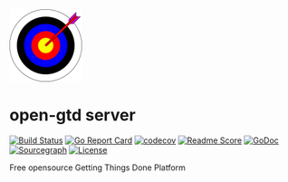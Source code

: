 <img src="https://github.com/open-gtd/server/blob/master/resources/open-gtd-128.png?raw=true" alt="open-gtd">

open-gtd server
================
[![Build Status](https://travis-ci.org/open-gtd/server.svg?branch=master)](https://travis-ci.org/open-gtd/server)
[![Go Report Card](https://goreportcard.com/badge/github.com/open-gtd/server)](https://goreportcard.com/report/github.com/open-gtd/server)
[![codecov](https://codecov.io/gh/open-gtd/server/branch/master/graph/badge.svg)](https://codecov.io/gh/open-gtd/server)
[![Readme Score](http://readme-score-api.herokuapp.com/score.svg?url=open-gtd/server)](http://clayallsopp.github.io/readme-score?url=open-gtd/server)
[![GoDoc](https://godoc.org/github.com/open-gtd/server?status.svg)](https://godoc.org/github.com/open-gtd/server)
[![Sourcegraph](https://sourcegraph.com/github.com/open-gtd/server/-/badge.svg?style=flat-square)](https://sourcegraph.com/github.com/open-gtd/server?badge)
[![License](http://img.shields.io/badge/license-mit-blue.svg?style=flat-square)](https://raw.githubusercontent.com/labstack/echo/master/LICENSE)

Free opensource Getting Things Done Platform
